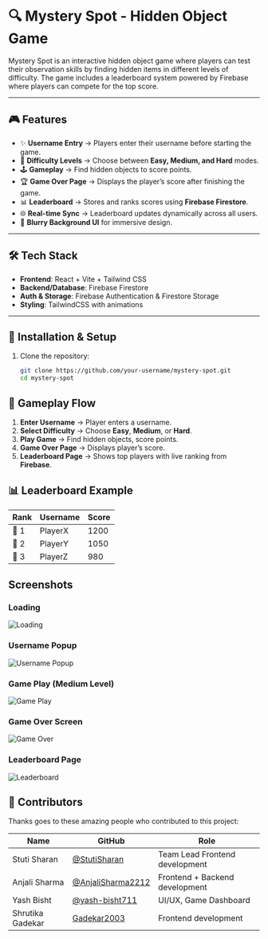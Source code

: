 # 🔍 Mystery Spot - Hidden Object Game  

Mystery Spot is an interactive hidden object game where players can test their observation skills by finding hidden items in different levels of difficulty. The game includes a leaderboard system powered by Firebase where players can compete for the top score.  

---

## 🎮 Features  

- ✨ **Username Entry** → Players enter their username before starting the game.  
- 🎯 **Difficulty Levels** → Choose between **Easy, Medium, and Hard** modes.  
- 🕹️ **Gameplay** → Find hidden objects to score points.  
- 🏆 **Game Over Page** → Displays the player’s score after finishing the game.  
- 📊 **Leaderboard** → Stores and ranks scores using **Firebase Firestore**.  
- 🌐 **Real-time Sync** → Leaderboard updates dynamically across all users.  
- 🎨 **Blurry Background UI** for immersive design.  

---

## 🛠️ Tech Stack  

- **Frontend**: React + Vite + Tailwind CSS  
- **Backend/Database**: Firebase Firestore  
- **Auth & Storage**: Firebase Authentication & Firestore Storage  
- **Styling**: TailwindCSS with animations  

---

## 🚀 Installation & Setup  

1. Clone the repository:  
   ```bash
   git clone https://github.com/your-username/mystery-spot.git
   cd mystery-spot

## 📌 Gameplay Flow  

1. **Enter Username** → Player enters a username.  
2. **Select Difficulty** → Choose **Easy**, **Medium**, or **Hard**.  
3. **Play Game** → Find hidden objects, score points.  
4. **Game Over Page** → Displays player’s score.  
5. **Leaderboard Page** → Shows top players with live ranking from **Firebase**.  

## 📊 Leaderboard Example  

| Rank | Username | Score |
|------|----------|-------|
| 🥇 1 | PlayerX  | 1200  |
| 🥈 2 | PlayerY  | 1050  |
| 🥉 3 | PlayerZ  | 980   |

## Screenshots
### Loading
![Loading](public/loading.png)

### Username Popup 
![Username Popup](public/username.png)

### Game Play (Medium Level)  
![Game Play](public/gamingDashboard.png)

### Game Over Screen  
![Game Over](public/gameover.png)

### Leaderboard Page  
![Leaderboard](public/leader.png)

## 👥 Contributors  

Thanks goes to these amazing people who contributed to this project:  

| Name | GitHub | Role |
|------|--------|------|
| Stuti Sharan | [@StutiSharan](https://github.com/StutiSharan) | Team Lead Frontend development|
| Anjali Sharma | [@AnjaliSharma2212](https://github.com/AnjaliSharma2212) | Frontend + Backend development|
| Yash Bisht | [@yash-bisht711](https://github.com/yash-bisht711) | UI/UX, Game Dashboard |
| Shrutika Gadekar | [Gadekar2003](https://github.com/Gadekar2003) | Frontend development |


